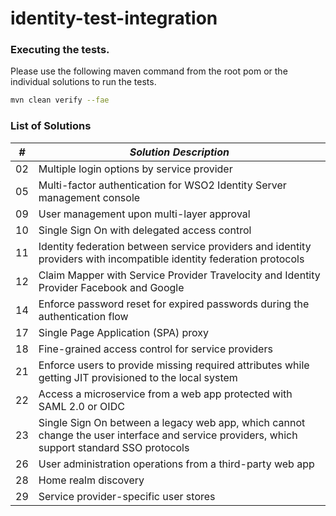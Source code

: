# identity-test-integration

### Executing the tests.
Please use the following maven command from the root pom or the individual solutions to run the tests.
```bash
mvn clean verify --fae
```

### List of Solutions

| *#*  | *Solution Description*  |
|---|---|
| 02  | Multiple login options by service provider  |
| 05  | Multi-factor authentication for WSO2 Identity Server management console  |
| 09  | User management upon multi-layer approval  |
| 10  | Single Sign On with delegated access control  |
  11  | Identity federation between service providers and identity providers with incompatible identity federation protocols
| 12  | Claim Mapper with Service Provider Travelocity and Identity Provider Facebook and Google  |
| 14  | Enforce password reset for expired passwords during the authentication flow  |
| 17  | Single Page Application (SPA) proxy  |
| 18  | Fine-grained access control for service providers  |
| 21  | Enforce users to provide missing required attributes while getting JIT provisioned to the local system  |
| 22  | Access a microservice from a web app protected with SAML 2.0 or OIDC  |
| 23  | Single Sign On between a legacy web app, which cannot change the user interface and service providers, which support standard SSO protocols  |
| 26  | User administration operations from a third-party web app  |
| 28  | Home realm discovery  |
| 29  | Service provider-specific user stores  |
